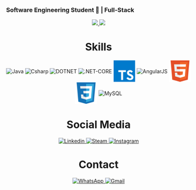### Software Engineering Student 📓 | Full-Stack 

<div align="center">
  <a href="https://github.com/Hendr3w">
    <img height="180em" src="https://github-readme-stats.vercel.app/api?username=Hendr3w&show_icons=true&theme=gotham&include_all_commits=true&count_private=true"/>
    <img height="180em" src="https://github-readme-stats.vercel.app/api/top-langs/?username=Hendr3w&layout=compact&langs_count=7&theme=gotham"/>
  </a>
</div>

##

<div align="center" >
    <h1>Skills</h1>
     <img align="center" alt="Java" height="60" width="60" src="https://cdn.jsdelivr.net/gh/devicons/devicon/icons/java/java-original.svg">
    <img align="center" alt="Csharp" height="60" width="60" src="https://cdn.jsdelivr.net/gh/devicons/devicon/icons/csharp/csharp-original.svg">
    <img align="center" alt="DOTNET" height="60" width="60" src="https://cdn.jsdelivr.net/gh/devicons/devicon/icons/dot-net/dot-net-original-wordmark.svg">
    <img align="center" alt=".NET-CORE" height="60" width="60" src="https://cdn.jsdelivr.net/gh/devicons/devicon/icons/dotnetcore/dotnetcore-original.svg">
    <img align="center" alt="Ts" height="60" width="60" src="https://raw.githubusercontent.com/devicons/devicon/master/icons/typescript/typescript-plain.svg">
    <img align="center" alt="AngularJS" height="60" width="60" src="https://cdn.jsdelivr.net/gh/devicons/devicon/icons/angularjs/angularjs-original.svg" />
    <img align="center" alt="HTML" height="60" width="60" src="https://raw.githubusercontent.com/devicons/devicon/master/icons/html5/html5-original.svg">
    <img align="center" alt="CSS" height="60" width="60" src="https://raw.githubusercontent.com/devicons/devicon/master/icons/css3/css3-original.svg">
    <img align="center" alt="MySQL" height="60" width="60" src="https://cdn.jsdelivr.net/gh/devicons/devicon/icons/mysql/mysql-original.svg">
</div>


<div align="center" style="margin-top: 20px;">
    <h1>Social Media</h1>
    <a href="https://www.linkedin.com/in/hendrew-carvalho-689209243/" target="_blank"><img alt="Linkedin" height="60" width="180" src="https://img.shields.io/badge/-LinkedIn-%230077B5?style=for-the-badge&logo=linkedin&logoColor=white" target="_blank">
    </a>  
    <a href="https://steamcommunity.com/profiles/76561198110532414/" target="_blank"><img alt="Steam" height="60" width="180" src="https://img.shields.io/badge/Steam-000000?style=for-the-badge&logo=steam&logoColor=white" target="_blank">
    </a>
    <a href="https://www.instagram.com/hendrew06/" target="_blank">
    <img alt="Instagram" height="60" width="180" src="https://img.shields.io/badge/Instagram-E4405F?style=for-the-badge&logo=instagram&logoColor=white" target="_blank">
    </a>
</div>

<div align="center" style="margin-top: 20px;">
    <h1>Contact</h1>
    <a href="https://api.whatsapp.com/send?phone=5541998487770" target="_blank"><img alt="WhatsApp" height="60" width="180" src="https://img.shields.io/badge/WhatsApp-25D366?style=for-the-badge&logo=whatsapp&logoColor=white" target="_blank">
    </a>  
    <a href="mailto:hendreewgustavo@gmail.com" target="_blank"><img alt="Gmail" height="60" width="180" src="https://img.shields.io/badge/Gmail-D14836?style=for-the-badge&logo=gmail&logoColor=white" target="_blank">
    </a>
</div>
